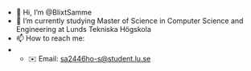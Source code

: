 - 👋 Hi, I’m @BlixtSamme
- 🌱 I’m currently studying Master of Science in Computer Science and Engineering at Lunds Tekniska Högskola
- 📫 How to reach me:
-  - ✉️ Email: sa2446ho-s@student.lu.se

<!---
BlixtSamme/BlixtSamme is a ✨ special ✨ repository because its `README.md` (this file) appears on your GitHub profile.
You can click the Preview link to take a look at your changes.
--->
